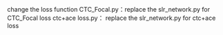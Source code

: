change the loss function
CTC_Focal.py：replace the slr_network.py for CTC_Focal loss 
ctc+ace loss.py： replace the slr_network.py for ctc+ace loss
